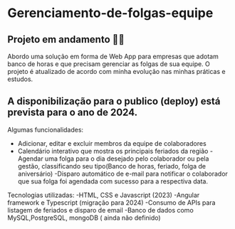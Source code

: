 # Gerenciamento-de-folgas-equipe
## Projeto em andamento 👨‍🏭
Abordo uma solução em forma de Web App para empresas que adotam banco de horas e que precisam gerenciar as folgas de sua equipe.
O projeto é atualizado de acordo com minha evolução nas minhas práticas e estudos.

## A disponibilização para o publico (deploy) está prevista para o ano de 2024. 

Algumas funcionalidades: 
- Adicionar, editar e excluir membros da equipe de colaboradores
- Calendário interativo que mostra os principais feriados da região
-Agendar uma folga para o dia desejado pelo colaborador ou pela gestão, classificando seu tipo(Banco de horas, feriado, folga de aniversário)
-Disparo automático de e-mail para notificar o colaborador que sua folga foi agendada com sucesso para a respectiva data.

Tecnologias utilizadas: 
-HTML, CSS e Javascript (2023)
-Angular framework e Typescript (migração para 2024)
-Consumo de APIs para listagem de feriados e disparo de email
-Banco de dados como MySQL,PostgreSQL, mongoDB ( ainda não definido)
